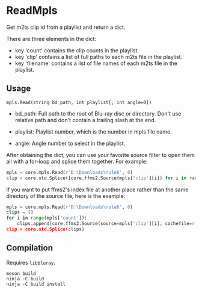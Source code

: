 # ReadMpls
Get m2ts clip id from a playlist and return a dict.

There are three elements in the dict:
- key 'count' contains the clip counts in the playlist.
- key 'clip' contains a list of full paths to each m2ts file in the playlist.
- key 'filename' contains a list of file names of each m2ts file in the playlist.


## Usage
    mpls.Read(string bd_path, int playlist[, int angle=0])

- bd_path: Full path to the root of Blu-ray disc or directory. Don't use relative path and don't contain a trailing slash at the end.

- playlist: Playlist number, which is the number in mpls file name.

- angle: Angle number to select in the playlist.


After obtaining the dict, you can use your favorite source filter to open them all with a for-loop and splice them together. For example:

```python
mpls = core.mpls.Read(r'D:\Downloads\rule6', 0)
clip = core.std.Splice([core.ffms2.Source(mpls['clip'][i]) for i in range(mpls['count'])])
```

If you want to put ffms2's index file at another place rather than the same directory of the source file, here is the example:

```python
mpls = core.mpls.Read(r'D:\Downloads\rule6', 0)
clips = []
for i in range(mpls['count']):
    clips.append(core.ffms2.Source(source=mpls['clip'][i], cachefile=r'D:\indices\rule6\' + mpls['filename'][i] + '.ffindex'))
clip = core.std.Splice(clips)
```


## Compilation
Requires `libbluray`.

```
meson build
ninja -C build
ninja -C build install
```
